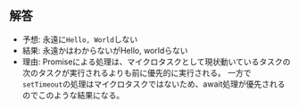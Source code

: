 ## 解答

- 予想: 永遠に`Hello, World`しない
- 結果: 永遠かはわからないがHello, worldらない
- 理由: Promiseによる処理は、マイクロタスクとして現状動いているタスクの次のタスクが実行されるよりも前に優先的に実行される。
  一方で`setTimeout`の処理はマイクロタスクではないため、await処理が優先されるのでこのような結果になる。
